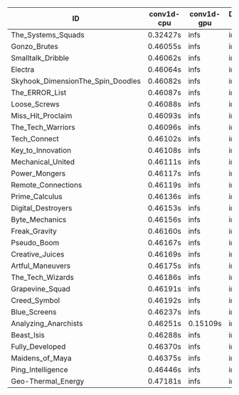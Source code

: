 |ID|conv1d-cpu|conv1d-gpu|DWSPConv2D-gpu|gemm-gpu|avg|
|-|-|-|-|-|-|
|The_Systems_Squads|0.32427s|infs|infs|4.46527s|infs|
|Gonzo_Brutes|0.46055s|infs|infs|4.45158s|infs|
|Smalltalk_Dribble|0.46062s|infs|infs|4.42744s|infs|
|Electra|0.46064s|infs|infs|4.45576s|infs|
|Skyhook_DimensionThe_Spin_Doodles|0.46082s|infs|infs|4.44794s|infs|
|The_ERROR_List|0.46087s|infs|infs|4.43966s|infs|
|Loose_Screws|0.46088s|infs|infs|4.43657s|infs|
|Miss_Hit_Proclaim|0.46093s|infs|infs|4.43132s|infs|
|The_Tech_Warriors|0.46096s|infs|infs|4.45207s|infs|
|Tech_Connect|0.46102s|infs|infs|4.45161s|infs|
|Key_to_Innovation|0.46108s|infs|infs|4.44522s|infs|
|Mechanical_United|0.46111s|infs|infs|4.44815s|infs|
|Power_Mongers|0.46117s|infs|infs|4.45159s|infs|
|Remote_Connections|0.46119s|infs|infs|4.44537s|infs|
|Prime_Calculus|0.46136s|infs|infs|4.62329s|infs|
|Digital_Destroyers|0.46153s|infs|infs|4.42555s|infs|
|Byte_Mechanics|0.46156s|infs|infs|4.43300s|infs|
|Freak_Gravity|0.46160s|infs|infs|4.46257s|infs|
|Pseudo_Boom|0.46167s|infs|infs|4.44787s|infs|
|Creative_Juices|0.46169s|infs|infs|4.45382s|infs|
|Artful_Maneuvers|0.46175s|infs|infs|4.43527s|infs|
|The_Tech_Wizards|0.46186s|infs|infs|4.43896s|infs|
|Grapevine_Squad|0.46191s|infs|infs|4.42743s|infs|
|Creed_Symbol|0.46192s|infs|infs|4.42319s|infs|
|Blue_Screens|0.46237s|infs|infs|4.46721s|infs|
|Analyzing_Anarchists|0.46251s|0.15109s|infs|4.47559s|infs|
|Beast_Isis|0.46288s|infs|infs|4.42876s|infs|
|Fully_Developed|0.46370s|infs|infs|4.45524s|infs|
|Maidens_of_Maya|0.46375s|infs|infs|4.43983s|infs|
|Ping_Intelligence|0.46446s|infs|infs|4.45182s|infs|
|Geo-Thermal_Energy|0.47181s|infs|infs|4.46064s|infs|
